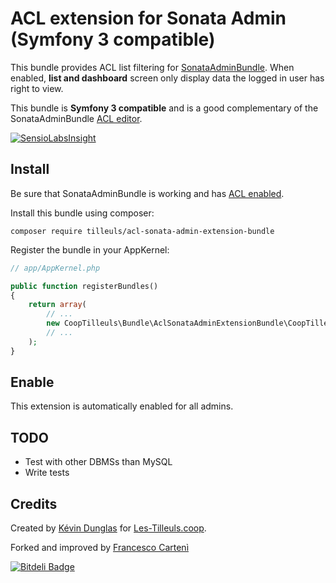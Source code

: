 # ACL extension for Sonata Admin (Symfony 3 compatible)

This bundle provides ACL list filtering for [SonataAdminBundle](https://github.com/sonata-project/SonataAdminBundle).
When enabled, **list and dashboard** screen only display data the logged in user has right to view.

This bundle is **Symfony 3 compatible** and is a good complementary of the SonataAdminBundle [ACL editor](http://sonata-project.org/bundles/admin/master/doc/reference/security.html#acl-editor).



[![SensioLabsInsight](https://insight.sensiolabs.com/projects/d7d70442-b52c-4072-8e03-45e6a47e1ca2/mini.png)](https://insight.sensiolabs.com/projects/d7d70442-b52c-4072-8e03-45e6a47e1ca2)

## Install

Be sure that SonataAdminBundle is working and has [ACL enabled](http://sonata-project.org/bundles/admin/master/doc/reference/security.html#acl-and-friendsofsymfony-userbundle).

Install this bundle using composer:

```
composer require tilleuls/acl-sonata-admin-extension-bundle
```

Register the bundle in your AppKernel:

```php
// app/AppKernel.php

public function registerBundles()
{
    return array(
        // ...
        new CoopTilleuls\Bundle\AclSonataAdminExtensionBundle\CoopTilleulsAclSonataAdminExtensionBundle(),
        // ...
    );
}
```

## Enable

This extension is automatically enabled for all admins.

## TODO

* Test with other DBMSs than MySQL
* Write tests

## Credits

Created by [Kévin Dunglas](http://dunglas.fr) for [Les-Tilleuls.coop](http://les-tilleuls.coop).

Forked and improved by [Francesco Cartenì](http://www.multimediaexperiencestudio.it)


[![Bitdeli Badge](https://d2weczhvl823v0.cloudfront.net/coopTilleuls/cooptilleulsaclsonataadminextensionbundle/trend.png)](https://bitdeli.com/free "Bitdeli Badge")

